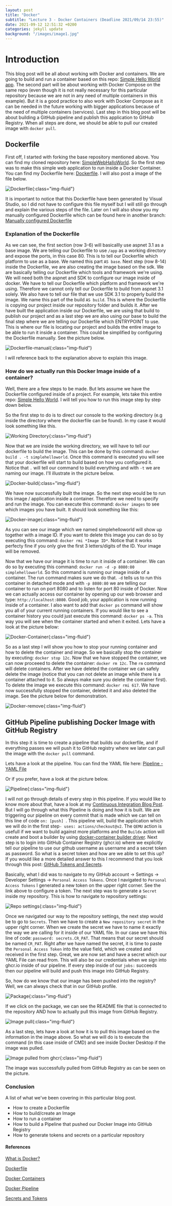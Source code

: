 ```yaml
---
layout: post
title: "Docker"
subtitle: "Lecture 3 - Docker Containers (Deadline 2021/09/14 23:55)"
date: 2021-09-12 12:51:32 +0200
categories: jekyll update
background: "/images/image1.jpg"
---
```


# Introduction

This blog post will be all about working with Docker and containers. We are going to build and run a container based on this repo: [Simple Hello World app](https://github.com/skjohansen/SimpleWebHalloWorld). The second part will be about working with Docker Compose on the same repo (even though it is not really necessary for this particular repository because we are not in any need of multiple containers in this example). But it is a good practice to also work with Docker Compose as it can be needed in the future working with bigger applications because of the need of multiple containers (services). Last step in this blog post will be about building a GitHub pipeline and publish this application to GitHub Registry. When all steps are done, we should be able to pull our created image with `docker pull`.

## Dockerfile

First off, I started with forking the base repository mentioned above. You can find my cloned repository here: [SimpleWebHalloWorld](https://github.com/Orhan92/SimpleWebHalloWorld). So the first step was to make this simple web application to run inside a Docker Container. You can find my Dockerfile here: [Dockerfile](https://github.com/Orhan92/SimpleWebHalloWorld/blob/master/Dockerfile). I will also post a image of the file below.

![Dockerfile](/images/Dokerfile.png){:class="img-fluid"}

It is important to notice that this Dockerfile have been generated by Visual Studio, so I did not have to configure this file myself but I will still go through and explain the various steps of the file. Later on I will also show you my manually configured Dockerfile which can be found here in another branch: [Manually configured Dockerfile](https://github.com/Orhan92/SimpleWebHalloWorld/blob/dockerfile-manual/Dockerfile)

### Explanation of the Dockerfile

As we can see, the first section (row 3-6) will basicallly use aspnet 3.1 as a base image. We are telling our Dockerfile to use `/app` as a working directory and expose the ports, in this case 80. This is to tell our Dockerfile which platform to use as a base. We named this part `AS base`. Next step (row 8-14) inside the Dockerfile, we are also creating the image based on the sdk. We are basically telling our Dockerfile which tools and framework we're using. We will need both the aspnet and SDK to configure our image inside of docker. We have to tell our Dockerfile which platform and framework we're using. Therefore we cannot only tell our Dockerfile to build from aspnet 3.1 solely. We also have to tell our file that we use SDK 3.1 to properly build the image. We name this part of the build `AS build`. This is where the Dockerfile is copying our project inside our repository folder and builds it.
After we have built the application inside our Dockerfile, we are using that build to publish our project and as a last step we are also using our base to build the final step where we are telling our Dockerfile which ENTRYPOINT to use. This is where our file is locating our project and builds the entire image to be able to run it inside a container. This could be simplified by configuring the Dockerfile manually. See the picture below.

![Dockerfile-manual](/images/dockerfile-manual.png){:class="img-fluid"}

I will reference back to the explanation above to explain this image.

### How do we actually run this Docker Image inside of a container?

Well, there are a few steps to be made. But lets assume we have the Dockerfile configured inside of a project. For example, lets take this entire repo: [Simple Hello World](https://github.com/Orhan92/SimpleWebHalloWorld). I will tell you how to run this image step by step down below.

So the first step to do is to direct our console to the working directory (e.g inside the directory where the dockerfile can be found). In my case it would look something like this.

![Working Directory](/images/workdir.png){:class="img-fluid"}

Now that we are inside the working directory, we will have to tell our dockerfile to build the image. This can be done by this command: `docker build . -t simplehelloworld`. Once this command is executed you will see that your dockerfile will start to build based on how you configured it. Notice that `.` will tell our command to build everything and with `-t` we are naming our image. I'll illustrate in the picture below.

![Docker-build](/images/docker-build.png){:class="img-fluid"}

We have now successfully built the image. So the next step would be to run this image / application inside a container. Therefore we need to specify and run the image. You can execute this command: `docker images` to see which images you have built. It should look something like this:

![Docker-image](/images/docker-image.png){:class="img-fluid"}

As you can see our image which we named simplehelloworld will show up together with a image ID. If you want to delete this image you can do so by executing this command: `docker rmi *Image ID*`. Notice that it works perfecty fine if you only give the first 3 letters/digits of the ID. Your image will be removed.

Now that we have our image it is time to run it inside of a container. We can do so by executing this command: `docker run -d -p 8080:80 simplehelloworld`. So this command is running our image inside of a container. The run command makes sure we do that. `-d` tells us to run this container in detached mode and with `-p 8080:80` we are telling our container to run on port 8080 and to listen for port 80 inside of Docker. Now we can actually access our container by opening up our web browser and type: `http://localhost:8080`. Good job, your application is now running inside of a container. I also want to add that `docker ps` command will show you all of your current running containers. If you would like to see a container history you could just execute this command: `docker ps -a`. This way you will see when the container started and when it exited. Lets have a look at the picture below:

![Docker-Container](/images/docker-container.png){:class="img-fluid"}

So as a last step I will show you how to stop your running container and how to delete the container and image. So we basically stop the container by executing: `docker stop 12c`. Now that we have stopped the container, we can now proceeed to delete the container: `docker rm 12c`. The `rm` command will delete containers. After we have deleted the container we can safely delete the image (notice that you can not delete an image while there is a container attached to it. So always make sure you delete the container first). To delete the image we execute this command: `docker rmi 617`. We have now successfully stopped the container, deleted it and also deleted the image. See the picture below for demonstration.

![Docker-remove](/images/docker-remove.png){:class="img-fluid"}

## GitHub Pipeline publishing Docker Image with GitHub Registry

In this step it is time to create a pipeline that builds our dockerfile, and if everything passes we will push it to GitHub registry where we later can pull the image with the `docker pull` command.

Lets have a look at the pipeline. You can find the YAML file here: [Pipeline - YAML File](https://github.com/Orhan92/SimpleWebHalloWorld/blob/master/.github/workflows/pipeline%20build.yml)

Or if you prefer, have a look at the picture below.

![Pipeline](/images/docker-pipeline.png){:class="img-fluid"}

I will not go through details of every step in this pipeline. If you would like to know more about that, have a look at my [Continuous Integration Blog Post](https://orhan92.github.io/jekyll/update/2021/09/08/continuous-integration.html). But I will go through what this Pipeline is doing and how it is built. We are triggering our pipeline on every commit that is made which we can tell on this line of code `on: [push] `. This pipeline will, build the application which we will do in the first step`- uses: actions/checkout@v2`. The `QEMU` action is usefull if we want to build against more platforms and the `Buildx` action will create and boot a builder by using [docker-container builder driver](https://github.com/docker/buildx/blob/master/docs/reference/buildx_create.md#driver). Next step is to login into GitHub Container Registry (ghcr.io) where we explicitly tell our pipeline to use our github username as username and a secret token as password. So what is a secret token and how are we able to set this up? If you would like a more detailed answer to this I recommend that you look through this post: [GitHub Tokens and Secrets](https://itnext.io/build-ship-github-container-registry-kubernetes-aa06029b3f21#0075).

Basically, what I did was to navigate to my GitHub account -> Settings -> Developer Settings -> `Personal Access Tokens`. Once I navigated to `Personal Access Tokens` I generated a new token on the upper right corner. See the link above to configure a token. The next step was to generate a `Secret` inside my repository. This is how to navigate to repository settings:

![Repo settings](/images/repo-settings.png){:class="img-fluid"}

Once we navigated our way to the repository settings, the next step would be to go to `Secrets`. Then we have to create a `New repository secret` in the upper right corner. When we create the secret we have to name it exactly the way we are calling for it inside of our YAML file. In our case we have this line of code: `password: secrets.CR_PAT`. That means that our secret should be named `CR_PAT`. Right after we have named the secret, it is time to paste the `Personal Access Token` into the value field, which we created and received in the first step. Great, we are now set and have a secret which our YAML File can read from. This will also be our credentials when we sign into ghcr.io inside of our pipeline. If every step inside of our `jobs:` succeeds then our pipeline will build and push this image into GitHub Registry.

So, how do we know that our image has been pushed into the registry? Well, we can always check that in our GitHub profile.

![Package](/images/package.png){:class="img-fluid"}

If we click on the package, we can see the README file that is connected to the repository AND how to actually pull this image from GitHub Registry.

![Image pull](/images/img-pull.png){:class="img-fluid"}

As a last step, lets have a look at how it is to pull this image based on the information in the image above. So what we will do is to execute the command (in this case inside of CMD) and see inside Docker Desktop if the image was pulled.

![Image pulled from ghcr](/images/image-pulled.png){:class="img-fluid"}

The image was successfully pulled from GitHub Registry as can be seen on the picture.

### Conclusion

A list of what we've been covering in this particular blog post.

- How to create a Dockerfile
- How to build/create an Image
- How to run a container
- How to build a Pipeline that pushed our Docker Image into GitHub Registry
- How to generate tokens and secrets on a particular repository

#### References

[What is Docker?](https://medium.com/swlh/what-exactly-is-docker-1dd62e1fde38)

[Dockerfile](https://softchris.github.io/pages/dotnet-dockerize.html#create-a-dockerfile)

[Docker Containers](https://codemag.com/Article/2103061/Introduction-to-Containerization-Using-Docker)

[Docker Pipeline](https://github.com/docker/build-push-action)

[Secrets and Tokens](https://itnext.io/build-ship-github-container-registry-kubernetes-aa06029b3f21#0075)
